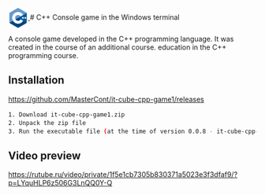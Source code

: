 <a href="https://www.w3schools.com/cpp/" target="blank">
<img align="center" src="https://raw.githubusercontent.com/devicons/devicon/master/icons/cplusplus/cplusplus-original.svg" alt="C++" height="40" width="40" />
</a>
# C++ Console game in the Windows terminal

A console game developed in the C++ programming language. It was created in the course of an additional course. education in the C++ programming course.
## Installation 

https://github.com/MasterCont/it-cube-cpp-game1/releases

```bash
1. Download it-cube-cpp-game1.zip
2. Unpack the zip file
3. Run the executable file (at the time of version 0.0.8 - it-cube-cpp-game1.exe )

```
## Video preview
https://rutube.ru/video/private/1f5e1cb7305b830371a5023e3f3dfaf9/?p=LYquHLP6z506G3LnQQ0Y-Q
